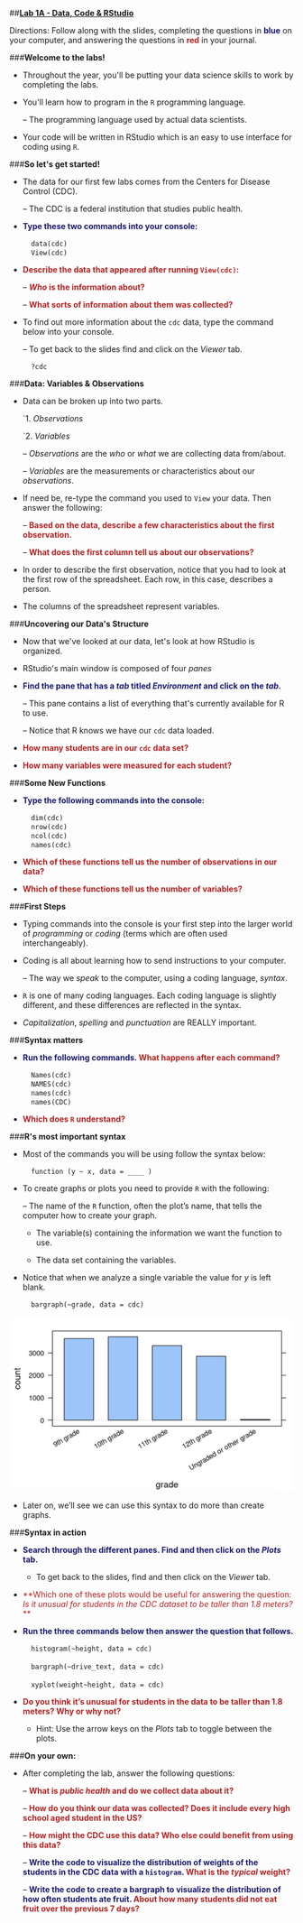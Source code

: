 ##**<u>Lab 1A - Data, Code & RStudio</u>**

Directions: Follow along with the slides, completing the questions in <span style="color:midnightblue;">**blue**</span> on your computer, and answering the questions in <span style="color:firebrick;">**red**</span> in your journal.

###**Welcome to the labs!**

* Throughout the year, you'll be putting your data science skills to work by completing the labs.

* You'll learn how to program in the ```R``` programming language.

    – The programming language used by actual data scientists.

* Your code will be written in RStudio which is an easy to use interface for coding using ```R```.

###**So let's get started!**

* The data for our first few labs comes from the Centers for Disease Control (CDC).

    – The CDC is a federal institution that studies public health.

* <span style="color:midnightblue;">**Type these two commands into your console:**</span>

        data(cdc)
        View(cdc)


* <span style="color:firebrick;">**Describe the data that appeared after running ```View(cdc)```:**</span>

    – <span style="color:firebrick;">***Who* is the information about?**</span>

    – <span style="color:firebrick;">**What sorts of information about them was collected?**</span>

* To find out more information about the ```cdc``` data, type the command below into your console.

    – To get back to the slides find and click on the *Viewer* tab.

        ?cdc

###**Data: Variables & Observations**

* Data can be broken up into two parts.

    `1. *Observations*

    `2. *Variables*

    – *Observations* are the *who* or *what* we are collecting data from/about.

    – *Variables* are the measurements or characteristics about our *observations*.

* If need be, re-type the command you used to ```View``` your data. Then answer the following:

    – <span style="color:firebrick;">**Based on the data, describe a few characteristics about the first observation.**</span>

    – <span style="color:firebrick;">**What does the first column tell us about our observations?**</span>

* In order to describe the first observation, notice that you had to look at the first row of the spreadsheet. Each row, in this case, describes a person.

* The columns of the spreadsheet represent variables.

###**Uncovering our Data's Structure**

* Now that we've looked at our data, let's look at how RStudio is organized.

* RStudio's main window is composed of four *panes*

* <span style="color:midnightblue;">**Find the pane that has a *tab* titled *Environment* and click on the *tab*.**</span>

    – This pane contains a list of everything that's currently available for R to use.

    – Notice that R knows we have our ```cdc``` data loaded.

* <span style="color:firebrick;">**How many students are in our ```cdc``` data set?**</span>

* <span style="color:firebrick;">**How many variables were measured for each student?**</span>

###**Some New Functions**

* <span style="color:midnightblue;">**Type the following commands into the console:**</span>

        dim(cdc)
        nrow(cdc)
        ncol(cdc)
        names(cdc)

* <span style="color:firebrick;">**Which of these functions tell us the number of observations in our data?**</span>

* <span style="color:firebrick;">**Which of these functions tell us the number of variables?**</span>

###**First Steps**

* Typing commands into the console is your first step into the larger world of *programming* or
*coding* (terms which are often used interchangeably).

* Coding is all about learning how to send instructions to your computer.

    – The way we *speak* to the computer, using a coding language, *syntax*.

* ```R``` is one of many coding languages. Each coding language is slightly different, and these differences are reflected in the syntax.    

* *Capitalization*, *spelling* and *punctuation* are REALLY important.

###**Syntax matters**

* <span style="color:midnightblue;">**Run the following commands.</span> <span style="color:firebrick;">What happens after each command?** </span>

        Names(cdc)
        NAMES(cdc)
        names(cdc)
        names(CDC)

* <span style="color:firebrick;">**Which does ```R``` understand?**</span>

###**R's most important syntax**

* Most of the commands you will be using follow the syntax below:

        function (y ~ x, data = ____ )

* To create graphs or plots you need to provide ```R``` with the following:

    – The name of the ```R``` function, often the plot’s name, that tells the computer how to create your graph.

    - The variable(s) containing the information we want the function to use.

    - The data set containing the variables.

* Notice that when we analyze a single variable the value for *y* is left blank.

        bargraph(~grade, data = cdc)

<img src="../../img/1xa0a.png" />

* Later on, we’ll see we can use this syntax to do more than create graphs.

###**Syntax in action**

* <span style="color:midnightblue;">**Search through the different panes. Find and then click on the *Plots* tab.**</span>

    - To get back to the slides, find and then click on the *Viewer* tab.

* <span style="color:firebrick;">**Which one of these plots would be useful for answering the question: *Is it unusual for students in the CDC dataset to be taller than 1.8 meters?* **</span>

* <span style="color:midnightblue;">**Run the three commands below then answer the question that follows.**</span>

        histogram(~height, data = cdc)

        bargraph(~drive_text, data = cdc)

        xyplot(weight~height, data = cdc)

* <span style="color:firebrick;">**Do you think it’s unusual for students in the data to be taller than 1.8 meters? Why or why not?**</span>

    - Hint: Use the arrow keys on the *Plots* tab to toggle between the plots.

###**On your own:**

* After completing the lab, answer the following questions:

    – <span style="color:firebrick;">**What is *public health* and do we collect data about it?**</span>

    – <span style="color:firebrick;">**How do you think our data was collected? Does it include every high school aged student in the US?** </span>

    – <span style="color:firebrick;">**How might the CDC use this data? Who else could benefit from using this data?**</span>

    – <span style="color:midnightblue;">**Write the code to visualize the distribution of weights of the students in the CDC data with a ```histogram```.</span> <span style="color:firebrick;">What is the *typical* weight?**</span>

    – <span style="color:midnightblue;">**Write the code to create a bargraph to visualize the distribution of how often students ate fruit.</span> <span style="color:firebrick;">About how many students did not eat fruit over the previous 7 days?**</span>